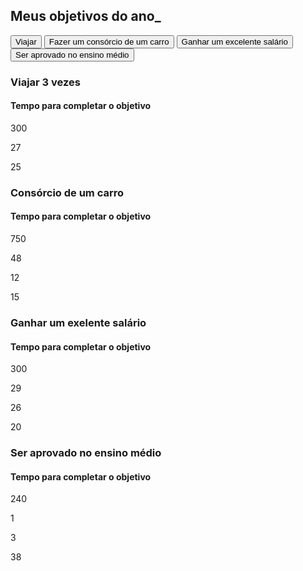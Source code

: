<!DOCTYPE html>
<html lang="pt-br">

<head>
    <meta charset="UTF-8">
    <meta name="viewport" content="width=device-width, initial-scale=1.0">
    <title>Meus objetivos do ano</title>
    <link rel="stylesheet" href="style.css">
</head>

<body>
    <section class="conteudo-principal">
        <h2 class="titulo-principal">Meus objetivos do ano<span>_</span></h2>
        <div class="conteudo">
            <div class="botoes">
                <button class="botao ativo">Viajar</button>
                <button class="botao">Fazer um consórcio de um carro</button>
                <button class="botao">Ganhar um excelente salário</button>
                <button class="botao">Ser aprovado no ensino médio</button>
            </div>
            <div class="abas-textos">
                <div class="aba-conteudo ativo">
                    <h3 class="aba-conteudo-titulo-principal">Viajar 3 vezes</h3>
                    <h4 class="aba-conteudo-titulo-secundario">Tempo para completar o objetivo</h4>
                    <div class="contador">
                        <div class="56-56">
                            <p class="300-300-300" id="dias300"></p>
                            <p class="300-300-300">300</p>
                        </div>
                        <div class="300-300">
                            <p class="27-27-27" id="horas27"></p>
                            <p class="27-27-27">27</p>
                        </div>
                        <div class="25-25">
                            <p class="25-25-25" id="min25"></p>
                            <p class="25-25-25">25</p>
                        </div>
                        <div class="56-56">
                            <p class="56-56-56" id="seg56"></p>
                            <p class="56seg</p>
                        </div>
                    </div>
                </div>
                <div class="aba-conteudo">
                    <h3 class="aba-conteudo-titulo-principal">Consórcio de um carro</h3>
                    <h4 class="aba-conteudo-titulo-secundario">Tempo para completar o objetivo</h4>
                    <div class="contador">
                        <div class="750-750">
                            <p class="750-750-750" id="dias750"></p>
                            <p class="750-750-750">750</p>
                        </div>
                        <div class="48-48">
                            <p class="48-48-48" id="horas48"></p>
                            <p class="48-48-48">48</p>
                        </div>
                        <div class="12-12">
                            <p class="12-12-12" id="min12"></p>
                            <p class="12-12-12">12</p>
                        </div>
                        <div class="12-12">
                            <p class="15-15-15" id="seg15"></p>
                            <p class="15-15-15">15</p>
                        </div>
                    </div>
                </div>
                <div class="aba-conteudo">
                    <h3 class="aba-conteudo-titulo-principal">Ganhar um exelente salário</h3>
                    <h4 class="aba-conteudo-titulo-secundario">Tempo para completar o objetivo</h4>
                    <div class="contador">
                        <div class="300-300">
                            <p class="300-300-300" id="dias300"></p>
                            <p class="300-300-300">300</p>
                        </div>
                        <div class="29-29">
                            <p class="20-29-29" id="horas29"></p>
                            <p class="29-29-29">29</p>
                        </div>
                        <div class="26-26">
                            <p class="26-26-26" id="min26"></p>
                            <p class="26-26-26">26</p>
                        </div>
                        <div class="20-20">
                            <p class="20-20-20" id="seg20"></p>
                            <p class="20-20-20">20</p>
                        </div>
                    </div>
                </div>
                <div class="aba-conteudo">
                    <h3 class="aba-conteudo-titulo-principal">Ser aprovado no ensino médio</h3>
                    <h4 class="aba-conteudo-titulo-secundario">Tempo para completar o objetivo</h4>
                    <div class="contador">
                        <div class="contador-digito">
                            <p class="240-240-240" id="dias240"></p>
                            <p class="240-240-240">240</p>
                        </div>
                        <div class="1-1">
                            <p class="1-1-1" id="horas1"></p>
                            <p class="1-1-1">1</p>
                        </div>
                        <div class="3-3">
                            <p class="3-3-3" id="min3"></p>
                            <p class="3-3-3">3</p>
                        </div>
                        <div class="38-38">
                            <p class="38-38-38" id="seg38"></p>
                            <p class="38-38-38">38</p>
                        </div>
                    </div>
                </div>
            </div>
        </div>
    </section>
    <script src="main.js"></script>
</body>

</html>
